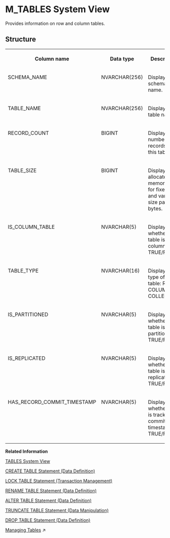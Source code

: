 <!-- loio20c7689a75191014ad52c1beb40ce2d2 -->

# M\_TABLES System View

Provides information on row and column tables.



<a name="loio20c7689a75191014ad52c1beb40ce2d2___m__t_a_b_l_e_s_1struct_M_TABLES"/>

## Structure


<table>
<tr>
<th valign="top">

Column name

</th>
<th valign="top">

Data type

</th>
<th valign="top">

Description

</th>
</tr>
<tr>
<td valign="top">

SCHEMA\_NAME

</td>
<td valign="top">

NVARCHAR\(256\)

</td>
<td valign="top">

Displays the schema name.

</td>
</tr>
<tr>
<td valign="top">

TABLE\_NAME

</td>
<td valign="top">

NVARCHAR\(256\)

</td>
<td valign="top">

Displays the table name.

</td>
</tr>
<tr>
<td valign="top">

RECORD\_COUNT

</td>
<td valign="top">

BIGINT

</td>
<td valign="top">

Displays the number of records in this table.

</td>
</tr>
<tr>
<td valign="top">

TABLE\_SIZE

</td>
<td valign="top">

BIGINT

</td>
<td valign="top">

Displays the allocated memory size for fixed-size and variable-size part in bytes.

</td>
</tr>
<tr>
<td valign="top">

IS\_COLUMN\_TABLE

</td>
<td valign="top">

NVARCHAR\(5\)

</td>
<td valign="top">

Displays whether the table is a column table: TRUE/FALSE.

</td>
</tr>
<tr>
<td valign="top">

TABLE\_TYPE

</td>
<td valign="top">

NVARCHAR\(16\)

</td>
<td valign="top">

Displays the type of the table: ROW, COLUMN, or COLLECTION.

</td>
</tr>
<tr>
<td valign="top">

IS\_PARTITIONED

</td>
<td valign="top">

NVARCHAR\(5\)

</td>
<td valign="top">

Displays whether the table is partitioned: TRUE/FALSE.

</td>
</tr>
<tr>
<td valign="top">

IS\_REPLICATED

</td>
<td valign="top">

NVARCHAR\(5\)

</td>
<td valign="top">

Displays whether the table is replicated: TRUE/FALSE.

</td>
</tr>
<tr>
<td valign="top">

HAS\_RECORD\_COMMIT\_TIMESTAMP

</td>
<td valign="top">

NVARCHAR\(5\)

</td>
<td valign="top">

Displays whether table is tracking commit timestamps: TRUE/FALSE.

</td>
</tr>
</table>

**Related Information**  


[TABLES System View](../021-System-Views/tables-system-view-2101973.md "Provides information about tables in the database.")

[CREATE TABLE Statement \(Data Definition\)](../../010-SQL-Reference/012-SQL-Statements/create-table-statement-data-definition-20d58a5.md "Creates a base or temporary table. See the CREATE VIRTUAL TABLE statement for creating virtual tables.")

[LOCK TABLE Statement \(Transaction Management\)](../../010-SQL-Reference/012-SQL-Statements/lock-table-statement-transaction-management-20f88d8.md "Acquires an exclusive lock for a table.")

[RENAME TABLE Statement \(Data Definition\)](../../010-SQL-Reference/012-SQL-Statements/rename-table-statement-data-definition-20fbadb.md "Changes the schema and/or the name of a table.")

[ALTER TABLE Statement \(Data Definition\)](../../010-SQL-Reference/012-SQL-Statements/alter-table-statement-data-definition-20d329a.md "Alters a base or temporary table. See the ALTER VIRTUAL TABLE statement for altering virtual tables.")

[TRUNCATE TABLE Statement \(Data Manipulation\)](../../010-SQL-Reference/012-SQL-Statements/truncate-table-statement-data-manipulation-20fe29f.md "Deletes all rows from a table or projection view.")

[DROP TABLE Statement \(Data Definition\)](../../010-SQL-Reference/012-SQL-Statements/drop-table-statement-data-definition-20d7fd2.md "Removes a physical or virtual table from the database.")

[Managing Tables](https://help.sap.com/viewer/f9c5015e72e04fffa14d7d4f7267d897/2024_3_QRC/en-US/68554490aee94885ba31611489a04992.html "The SAP HANA database stores data in memory in tables, organized in columns, and partitions, distributed among multiple servers.") :arrow_upper_right:

